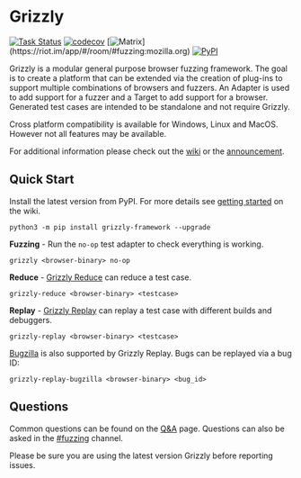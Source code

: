 Grizzly
=======
[![Task Status](https://community-tc.services.mozilla.com/api/github/v1/repository/MozillaSecurity/grizzly/master/badge.svg)](https://community-tc.services.mozilla.com/api/github/v1/repository/MozillaSecurity/grizzly/master/latest)
[![codecov](https://codecov.io/gh/MozillaSecurity/grizzly/branch/master/graph/badge.svg)](https://codecov.io/gh/MozillaSecurity/grizzly)
[![Matrix](https://img.shields.io/badge/dynamic/json?color=green&label=chat&query=%24.chunk[%3F(%40.canonical_alias%3D%3D%22%23fuzzing%3Amozilla.org%22)].num_joined_members&suffix=%20users&url=https%3A%2F%2Fmozilla.modular.im%2F_matrix%2Fclient%2Fr0%2FpublicRooms&style=flat&logo=matrix)](https://riot.im/app/#/room/#fuzzing:mozilla.org)
[![PyPI](https://img.shields.io/pypi/v/grizzly-framework)](https://pypi.org/project/grizzly-framework)

Grizzly is a modular general purpose browser fuzzing framework. The goal is to create a platform that can be extended via the creation of plug-ins to support multiple combinations of browsers and fuzzers. An Adapter is used to add support for a fuzzer and a Target to add support for a browser. Generated test cases are intended to be standalone and not require Grizzly.

Cross platform compatibility is available for Windows, Linux and MacOS.
However not all features may be available.

For additional information please check out the [wiki](https://github.com/MozillaSecurity/grizzly/wiki) or the [announcement](https://blog.mozilla.org/security/2019/07/10/grizzly/).

Quick Start
-----------
Install the latest version from PyPI. For more details see [getting started](https://github.com/MozillaSecurity/grizzly/wiki/Getting-Started) on the wiki.

```
python3 -m pip install grizzly-framework --upgrade
```

**Fuzzing** - Run the `no-op` test adapter to check everything is working.

```
grizzly <browser-binary> no-op
```

**Reduce** - [Grizzly Reduce](https://github.com/MozillaSecurity/grizzly/wiki/Grizzly-Reduce) can reduce a test case.

```
grizzly-reduce <browser-binary> <testcase>
```

**Replay** - [Grizzly Replay](https://github.com/MozillaSecurity/grizzly/wiki/Grizzly-Replay) can replay a test case with different builds and debuggers.

```
grizzly-replay <browser-binary> <testcase>
```

[Bugzilla](https://bugzilla.mozilla.org/) is also supported by Grizzly Replay. Bugs can be replayed via a bug ID:

```
grizzly-replay-bugzilla <browser-binary> <bug_id>
```

Questions
---------

Common questions can be found on the [Q&A](https://github.com/MozillaSecurity/grizzly/wiki/Q&A) page.
Questions can also be asked in the [#fuzzing](https://riot.im/app/#/room/#fuzzing:mozilla.org) channel.

Please be sure you are using the latest version Grizzly before reporting issues.
